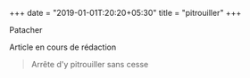 +++
date = "2019-01-01T:20:20+05:30"
title = "pitrouiller"
+++

Patacher
<!--more-->
Article en cours de rédaction

> Arrête d'y pitrouiller sans cesse
